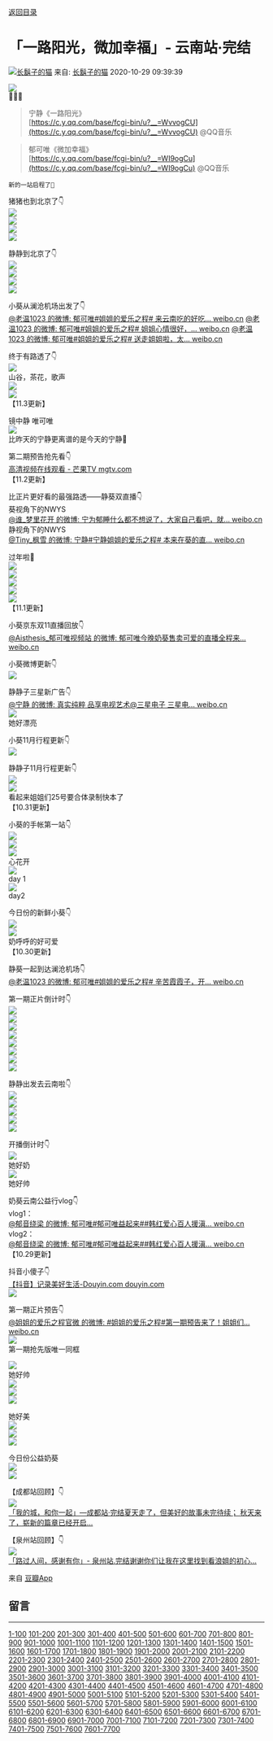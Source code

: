 [返回目录](../../README.md "README.md")

# 「一路阳光，微加幸福」- 云南站·完结

[![长鬍子的猫](https://img3.doubanio.com/icon/u123437301-1.jpg)](https://www.douban.com/people/123437301/)    来自: [长鬍子的猫](https://www.douban.com/people/123437301/)    2020-10-29 09:39:39

![](https://img1.doubanio.com/view/group_topic/raw/public/p357191128.jpg)  
🧡🧡🧡

> 宁静《一路阳光》  
> [https://c.y.qq.com/base/fcgi-bin/u?__=WvvogCU](https://c.y.qq.com/base/fcgi-bin/u?__=WvvogCU) @QQ音乐

> 郁可唯《微加幸福》  
> [https://c.y.qq.com/base/fcgi-bin/u?__=WI9ogCu](https://c.y.qq.com/base/fcgi-bin/u?__=WI9ogCu) @QQ音乐


    新的一站启程了🧡

猪猪也到北京了👇  
![](https://img9.doubanio.com/view/group_topic/raw/public/p359733244.jpg)  
![](https://img9.doubanio.com/view/group_topic/raw/public/p359733234.jpg)  
![](https://img1.doubanio.com/view/group_topic/raw/public/p359733248.jpg)  
![](https://img1.doubanio.com/view/group_topic/raw/public/p359733239.jpg)  

静静到北京了👇  
![](https://img1.doubanio.com/view/group_topic/raw/public/p359655818.jpg)  
![](https://img1.doubanio.com/view/group_topic/raw/public/p359655809.jpg)  
![](https://img3.doubanio.com/view/group_topic/raw/public/p359655860.jpg)  
![](https://img9.doubanio.com/view/group_topic/raw/public/p359655836.jpg)  

小葵从澜沧机场出发了👇  
[@老温1023 的微博: 郁可唯#姐姐的爱乐之程# 来云南吃的好吃... weibo.cn](https://m.weibo.cn/6911753500/4567518788458985)
[@老温1023 的微博: 郁可唯#姐姐的爱乐之程# 姐姐心情很好，... weibo.cn](https://m.weibo.cn/6911753500/4567513956617153)
[@老温1023 的微博: 郁可唯#姐姐的爱乐之程# 送走姐姐啦，太... weibo.cn](https://m.weibo.cn/6911753500/4567508382127864)

终于有路透了👇  
![](https://img3.doubanio.com/view/group_topic/raw/public/p359484491.jpg)  
山谷，茶花，歌声  
![](https://img2.doubanio.com/view/group_topic/raw/public/p359484492.jpg)  
![](https://img1.doubanio.com/view/group_topic/raw/public/p359484609.jpg)  
【11.3更新】

镜中静 唯可唯  
![](https://img1.doubanio.com/view/group_topic/raw/public/p359481977.jpg)  
比昨天的宁静更离谱的是今天的宁静🙊  

第二期预告抢先看👇  
[高清视频在线观看 - 芒果TV mgtv.com](https://www.mgtv.com/b/348499/10216344.html?cxid=11lnouau11)  
【11.2更新】  

比正片更好看的最强路透——静葵双直播👇  
葵视角下的NWYS  
[@谁_梦里花开 的微博: 宁为郁睡什么都不想说了，大家自己看吧，就... weibo.cn](https://m.weibo.cn/1771623887/4566876945914516)  
静视角下的NWYS  
[@Tiny_枫雪 的微博: 宁静#宁静姐姐的爱乐之程# 本来在葵的直... weibo.cn](https://m.weibo.cn/5644677810/4566877684375630)  

过年啦🧡  
![](https://img1.doubanio.com/view/group_topic/raw/public/p359145277.jpg)  
![](https://img1.doubanio.com/view/group_topic/raw/public/p359145318.jpg)  
![](https://img3.doubanio.com/view/group_topic/raw/public/p359145420.jpg)  
![](https://img3.doubanio.com/view/group_topic/raw/public/p359145431.jpg)  
![](https://img1.doubanio.com/view/group_topic/raw/public/p359145509.jpg)  
【11.1更新】

小葵京东双11直播回放👇  
[@Aisthesis_郁可唯视频站 的微博: 郁可唯今晚奶葵售卖可爱的直播全程来... weibo.cn](https://m.weibo.cn/7341441413/4566598641259295)  

小葵微博更新👇  
![](https://img9.doubanio.com/view/group_topic/raw/public/p358684096.jpg)  

静静子三星新广告👇  
[@宁静 的微博: 真实纯粹 品享电视艺术@三星电子 三星电... weibo.cn](https://m.weibo.cn/2746203844/4566422233285800)  
![](https://img2.doubanio.com/view/group_topic/raw/public/p358683653.jpg)  
她好漂亮

小葵11月行程更新👇  
![](https://img9.doubanio.com/view/group_topic/raw/public/p358683106.jpg)  

静静子11月行程更新👇  
![](https://img2.doubanio.com/view/group_topic/raw/public/p358683332.jpg)  
![](https://img1.doubanio.com/view/group_topic/raw/public/p358683079.jpg)  
看起来姐姐们25号要合体录制快本了  
【10.31更新】  

小葵的手帐第一站👇  
![](https://img9.doubanio.com/view/group_topic/raw/public/p358151265.jpg)  
![](https://img1.doubanio.com/view/group_topic/raw/public/p358151267.jpg)  
![](https://img3.doubanio.com/view/group_topic/raw/public/p358151270.jpg)  
心花开  
![](https://img3.doubanio.com/view/group_topic/raw/public/p358151271.jpg)  
day 1  
![](https://img1.doubanio.com/view/group_topic/raw/public/p358151279.jpg)  
day2

今日份的新鲜小葵👇  
![](https://img3.doubanio.com/view/group_topic/raw/public/p358147920.jpg)  
![](https://img1.doubanio.com/view/group_topic/raw/public/p358157638.jpg)  
奶呼呼的好可爱  
【10.30更新】  

静葵一起到达澜沧机场👇  
[@老温1023 的微博: 郁可唯#姐姐的爱乐之程# 辛苦霞霞子，开... weibo.cn](https://m.weibo.cn/6911753500/4565852026316709)  

第一期正片倒计时👇  
![](https://img9.doubanio.com/view/group_topic/raw/public/p357858265.jpg)  
![](https://img3.doubanio.com/view/group_topic/raw/public/p357858241.jpg)  
![](https://img9.doubanio.com/view/group_topic/raw/public/p357858235.jpg)  
![](https://img9.doubanio.com/view/group_topic/raw/public/p357858246.jpg)  
![](https://img1.doubanio.com/view/group_topic/raw/public/p357858239.jpg)  
![](https://img1.doubanio.com/view/group_topic/raw/public/p357858268.jpg)  
![](https://img2.doubanio.com/view/group_topic/raw/public/p357858253.jpg)  
![](https://img3.doubanio.com/view/group_topic/raw/public/p357858260.jpg)  

静静出发去云南啦👇  
![](https://img9.doubanio.com/view/group_topic/raw/public/p357757576.jpg)  
![](https://img1.doubanio.com/view/group_topic/raw/public/p357757529.jpg)  
![](https://img2.doubanio.com/view/group_topic/raw/public/p357757492.jpg)  
![](https://img1.doubanio.com/view/group_topic/raw/public/p357757559.jpg)  
![](https://img2.doubanio.com/view/group_topic/raw/public/p357757542.jpg)  

开播倒计时👇  
![](https://img1.doubanio.com/view/group_topic/raw/public/p357756507.jpg)  
她好奶  
![](https://img3.doubanio.com/view/group_topic/raw/public/p357756500.jpg)  
她好帅

奶葵云南公益行vlog👇  
vlog1：  
[@郁音绕梁 的微博: 郁可唯#郁可唯益起来##韩红爱心百人援滇... weibo.cn](https://m.weibo.cn/3964792655/4564603307296617)  
vlog2：  
[@郁音绕梁 的微博: 郁可唯#郁可唯益起来##韩红爱心百人援滇... weibo.cn](https://m.weibo.cn/3964792655/4565675005973181)  
【10.29更新】  

抖音小傻子👇  
[【抖音】记录美好生活-Douyin.com douyin.com](https://v.douyin.com/JaMTM1F/)  
![](https://img9.doubanio.com/view/group_topic/raw/public/p357406086.jpg)  


第一期正片预告👇  
[@姐姐的爱乐之程官微 的微博: #姐姐的爱乐之程#第一期预告来了！姐姐们... weibo.cn](https://m.weibo.cn/7498544004/4565366250410127)  
![](https://img2.doubanio.com/view/group_topic/raw/public/p357405713.jpg)  
第一期抢先版唯一同框  

![](https://img9.doubanio.com/view/group_topic/raw/public/p357426915.jpg)  
她好帅  
![](https://img1.doubanio.com/view/group_topic/raw/public/p357265009.jpg)  
![](https://img9.doubanio.com/view/group_topic/raw/public/p357265124.jpg)  
![](https://img9.doubanio.com/view/group_topic/raw/public/p357264995.jpg)  

她好美  
![](https://img2.doubanio.com/view/group_topic/raw/public/p357265052.jpg)  
![](https://img3.doubanio.com/view/group_topic/raw/public/p357265141.jpg)  
![](https://img2.doubanio.com/view/group_topic/raw/public/p357265103.jpg)  

今日份公益奶葵  
![](https://img1.doubanio.com/view/group_topic/raw/public/p357266887.jpg)  
![](https://img9.doubanio.com/view/group_topic/raw/public/p357266885.jpg)  

【成都站回顾】👇  
![](https://img1.doubanio.com/view/group_topic/sqxs/public/p357061797.jpg)  
[「我的城，和你一起」—成都站·完结夏天走了，但美好的故事未完待续；
秋天来了，崭新的篇章已经开启...](https://www.douban.com/group/topic/197767383/)  

【泉州站回顾】👇  
![](https://img9.doubanio.com/view/group_topic/sqxs/public/p350116525.jpg)  
[「路过人间，感谢有你」- 泉州站.完结谢谢你们让我在这里找到看浪姐的初心...](https://www.douban.com/group/topic/195923820/)

来自 [豆瓣App](/doubanapp/app?channel=from_group_topic "豆瓣App")

## 留言
---
[1-100](./comments1-100.md "1-100")  [101-200](./comments101-200.md "101-200")  [201-300](./comments201-300.md "201-300")  [301-400](./comments301-400.md "301-400")  [401-500](./comments401-500.md "401-500")  [501-600](./comments501-600.md "501-600")  [601-700](./comments601-700.md "601-700")  [701-800](./comments701-800.md "701-800")  [801-900](./comments801-900.md "801-900")  [901-1000](./comments901-1000.md "901-1000")  [1001-1100](./comments1001-1100.md "1001-1100")  [1101-1200](./comments1101-1200.md "1101-1200")  [1201-1300](./comments1201-1300.md "1201-1300")  [1301-1400](./comments1301-1400.md "1301-1400")  [1401-1500](./comments1401-1500.md "1401-1500")  [1501-1600](./comments1501-1600.md "1501-1600")  [1601-1700](./comments1601-1700.md "1601-1700")  [1701-1800](./comments1701-1800.md "1701-1800")  [1801-1900](./comments1801-1900.md "1801-1900")  [1901-2000](./comments1901-2000.md "1901-2000")  [2001-2100](./comments2001-2100.md "2001-2100")  [2101-2200](./comments2101-2200.md "2101-2200")  [2201-2300](./comments2201-2300.md "2201-2300")  [2301-2400](./comments2301-2400.md "2301-2400")  [2401-2500](./comments2401-2500.md "2401-2500")  [2501-2600](./comments2501-2600.md "2501-2600")  [2601-2700](./comments2601-2700.md "2601-2700")  [2701-2800](./comments2701-2800.md "2701-2800")  [2801-2900](./comments2801-2900.md "2801-2900")  [2901-3000](./comments2901-3000.md "2901-3000")  [3001-3100](./comments3001-3100.md "3001-3100")  [3101-3200](./comments3101-3200.md "3101-3200")  [3201-3300](./comments3201-3300.md "3201-3300")  [3301-3400](./comments3301-3400.md "3301-3400")  [3401-3500](./comments3401-3500.md "3401-3500")  [3501-3600](./comments3501-3600.md "3501-3600")  [3601-3700](./comments3601-3700.md "3601-3700")  [3701-3800](./comments3701-3800.md "3701-3800")  [3801-3900](./comments3801-3900.md "3801-3900")  [3901-4000](./comments3901-4000.md "3901-4000")  [4001-4100](./comments4001-4100.md "4001-4100")  [4101-4200](./comments4101-4200.md "4101-4200")  [4201-4300](./comments4201-4300.md "4201-4300")  [4301-4400](./comments4301-4400.md "4301-4400")  [4401-4500](./comments4401-4500.md "4401-4500")  [4501-4600](./comments4501-4600.md "4501-4600")  [4601-4700](./comments4601-4700.md "4601-4700")  [4701-4800](./comments4701-4800.md "4701-4800")  [4801-4900](./comments4801-4900.md "4801-4900")  [4901-5000](./comments4901-5000.md "4901-5000")  [5001-5100](./comments5001-5100.md "5001-5100")  [5101-5200](./comments5101-5200.md "5101-5200")  [5201-5300](./comments5201-5300.md "5201-5300")  [5301-5400](./comments5301-5400.md "5301-5400")  [5401-5500](./comments5401-5500.md "5401-5500")  [5501-5600](./comments5501-5600.md "5501-5600")  [5601-5700](./comments5601-5700.md "5601-5700")  [5701-5800](./comments5701-5800.md "5701-5800")  [5801-5900](./comments5801-5900.md "5801-5900")  [5901-6000](./comments5901-6000.md "5901-6000")  [6001-6100](./comments6001-6100.md "6001-6100")  [6101-6200](./comments6101-6200.md "6101-6200")  [6201-6300](./comments6201-6300.md "6201-6300")  [6301-6400](./comments6301-6400.md "6301-6400")  [6401-6500](./comments6401-6500.md "6401-6500")  [6501-6600](./comments6501-6600.md "6501-6600")  [6601-6700](./comments6601-6700.md "6601-6700")  [6701-6800](./comments6701-6800.md "6701-6800")  [6801-6900](./comments6801-6900.md "6801-6900")  [6901-7000](./comments6901-7000.md "6901-7000")  [7001-7100](./comments7001-7100.md "7001-7100")  [7101-7200](./comments7101-7200.md "7101-7200")  [7201-7300](./comments7201-7300.md "7201-7300")  [7301-7400](./comments7301-7400.md "7301-7400")  [7401-7500](./comments7401-7500.md "7401-7500")  [7501-7600](./comments7501-7600.md "7501-7600")  [7601-7700](./comments7601-7700.md "7601-7700")  